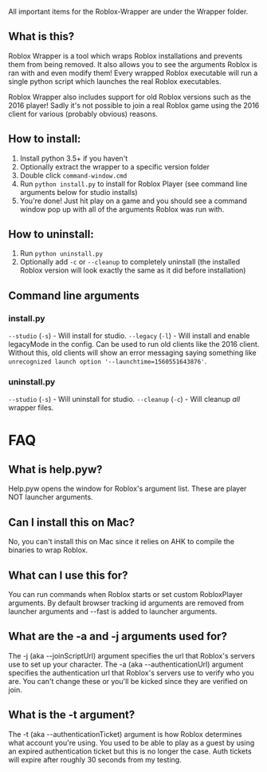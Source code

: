All important items for the Roblox-Wrapper are under the Wrapper folder.

## What is this?
Roblox Wrapper is a tool which wraps Roblox installations and prevents them from being removed.
It also allows you to see the arguments Roblox is ran with and even modify them!
Every wrapped Roblox executable will run a single python script which launches the real Roblox executables.

Roblox Wrapper also includes support for old Roblox versions such as the 2016 player!
Sadly it's not possible to join a real Roblox game using the 2016 client for various (probably obvious) reasons.

## How to install:
  1. Install python 3.5+ if you haven't
  2. Optionally extract the wrapper to a specific version folder
  3. Double click `command-window.cmd`
  4. Run `python install.py` to install for Roblox Player (see command line arguments below for studio installs)
  5. You're done! Just hit play on a game and you should see a command window pop up with all of the arguments Roblox was run with.
## How to uninstall:
  1. Run `python uninstall.py`
  2. Optionally add `-c` or `--cleanup` to completely uninstall (the installed Roblox version will look exactly the same as it did before installation)

## Command line arguments
### install.py
`--studio` (`-s`) - Will install for studio.
`--legacy` (`-l`) - Will install and enable legacyMode in the config. Can be used to run old clients like the 2016 client. Without this, old clients will show an error messaging saying something like `unrecognized launch option '--launchtime=1560551643876'`.
### uninstall.py
`--studio` (`-s`) - Will uninstall for studio.
`--cleanup` (`-c`) - Will cleanup *all* wrapper files.

# FAQ
## What is help.pyw?
Help.pyw opens the window for Roblox's argument list. These are player NOT launcher arguments.

## Can I install this on Mac?
No, you can't install this on Mac since it relies on AHK to compile the binaries to wrap Roblox.

## What can I use this for?
You can run commands when Roblox starts or set custom RobloxPlayer arguments. By default browser tracking id arguments are removed from launcher arguments and --fast is added to launcher arguments.

## What are the -a and -j arguments used for?
The -j (aka --joinScriptUrl) argument specifies the url that Roblox's servers use to set up your character.
The -a (aka --authenticationUrl) argument specifies the authentication url that Roblox's servers use to verify who you are.
You can't change these or you'll be kicked since they are verified on join.

## What is the -t argument?
The -t (aka --authenticationTicket) argument is how Roblox determines what account you're using. You used to be able to play as a guest by using an expired authentication ticket but this is no longer the case. Auth tickets will expire after roughly 30 seconds from my testing.
